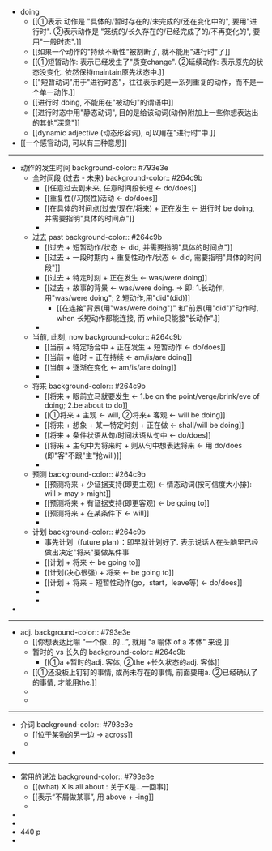 - doing
	- [[①表示 动作是 "具体的/暂时存在的/未完成的/还在变化中的", 要用"进行时". ②表示动作是 "笼统的/长久存在的/已经完成了的/不再变化的", 要用"一般时态".]]
	- [[如果一个动作的"持续不断性"被割断了, 就不能用"进行时"了]]
	- [[①短暂动作: 表示已经发生了"质变change". ②延续动作: 表示原先的状态没变化. 依然保持maintain原先状态中.]]
	- [["短暂动词"用于"进行时态"，往往表示的是一系列重复的动作，而不是一个单一动作.]]
	- [[进行时 doing, 不能用在"被动句"的谓语中]]
	- [[进行时态中用"静态动词", 目的是给该动词(动作)附加上一些你想表达出的其他"深意"]]
	- [[dynamic adjective (动态形容词), 可以用在"进行时"中.]]
- [[一个感官动词, 可以有三种意思]]
- ---
- 动作的发生时间
  background-color:: #793e3e
	- 全时间段 (过去 - 未来)
	  background-color:: #264c9b
		- [[任意过去到未来, 任意时间段长短 ← do/does]]
		- [[重复性(/习惯性)活动 ← do/does]]
		- [[在具体的时间点(过去/现在/将来) + 正在发生 ← 进行时 be doing, 并需要指明"具体的时间点"]]
		-
	- 过去 past
	  background-color:: #264c9b
		- [[过去 + 短暂动作/状态 ← did, 并需要指明"具体的时间点"]]
		- [[过去 + 一段时期内 + 重复性动作/状态 ← did, 需要指明"具体的时间段"]]
		- [[过去 + 特定时刻 + 正在发生 ← was/were doing]]
		- [[过去 + 故事的背景 ← was/were doing. ⇒ 即: 1.长动作,用"was/were doing"; 2.短动作,用"did"(did)]]
			- [[在连接"背景(用"was/were doing")" 和"前景(用"did")"动作时, when 长短动作都能连接, 而 while只能接"长动作".]]
		-
	- 当前, 此刻, now
	  background-color:: #264c9b
		- [[当前 + 特定场合中 + 正在发生 + 短暂动作 ← do/does]]
		- [[当前 + 临时 + 正在持续 ← am/is/are doing]]
		- [[当前 + 逐渐在变化 ← am/is/are doing]]
		-
	- 将来
	  background-color:: #264c9b
		- [[将来 + 眼前立马就要发生 ← 1.be on the point/verge/brink/eve of doing; 2.be about to do]]
		- [[①将来 + 主观 ← will, ②将来+ 客观 ← will be doing]]
		- [[将来 + 想象 + 某一特定时刻 + 正在做 ← shall/will be doing]]
		- [[将来 + 条件状语从句/时间状语从句中 ← do/does]]
		- [[将来 + 主句中为将来时 + 则从句中想表达将来 ← 用 do/does (即"客"不跟"主"抢will)]]
		-
	- 预测
	  background-color:: #264c9b
		- [[预测将来 + 少证据支持(即更主观) ← 情态动词(按可信度大小排): will > may > might]]
		- [[预测将来 + 有证据支持(即更客观) ← be going to]]
		- [[预测将来 + 在某条件下 ← will]]
		-
	- 计划
	  background-color:: #264c9b
		- 事先计划（future plan）：即早就计划好了. 表示说话人在头脑里已经做出决定"将来"要做某件事
		- [[计划 + 将来 ← be going to]]
		- [[计划(决心很强) + 将来 ← be going to]]
		- [[计划 + 将来 + 短暂性动作(go，start，leave等) ← do/does]]
		-
		-
-
- ---
- adj.
  background-color:: #793e3e
	- [[你想表达比喻 “一个像…的…”, 就用 "a 喻体 of a 本体" 来说.]]
	- 暂时的 vs 长久的
	  background-color:: #264c9b
		- [[①a +暂时的adj. 客体, ②the +长久状态的adj. 客体]]
	- [[①还没板上钉钉的事情, 或尚未存在的事情, 前面要用a. ②已经确认了的事情, 才能用the.]]
	-
	-
- ---
- 介词
  background-color:: #793e3e
	- [[位于某物的另一边 -> across]]
	-
-
- ---
- 常用的说法
  background-color:: #793e3e
	- [[(what) X is all about : 关于X是...一回事]]
	- [[表示“不屑做某事”, 用 above + -ing]]
	-
-
-
- 440 p
-